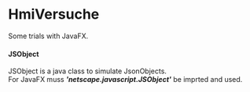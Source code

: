 # HmiVersuche
Some trials with JavaFX.
  
#### JSObject
JSObject is a java class to simulate JsonObjects.  
For JavaFX muss *__'netscape.javascript.JSObject'__* be imprted and used.  
